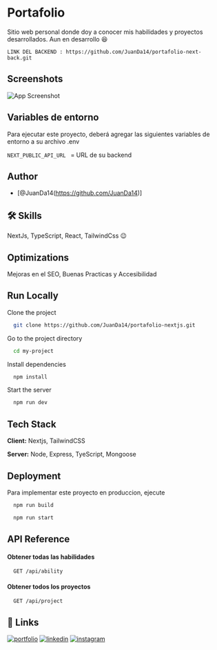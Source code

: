 
# Portafolio

Sitio web personal donde doy a conocer mis habilidades y proyectos desarrollados. Aun en desarrollo 😆

`LINK DEL BACKEND : https://github.com/JuanDa14/portafolio-next-back.git`

## Screenshots

![App Screenshot](https://res.cloudinary.com/dbvyaguam/image/upload/v1668108011/Desktop_10-11-2022_14-19-51-72_oysmls.png)


## Variables de entorno

Para ejecutar este proyecto, deberá agregar las siguientes variables de entorno a su archivo .env

`NEXT_PUBLIC_API_URL ` = URL de su backend




## Author

- [@JuanDa14(https://github.com/JuanDa14)]



## 🛠 Skills
NextJs, TypeScript, React, TailwindCss 😉


## Optimizations

Mejoras en el SEO, Buenas Practicas y Accesibilidad

## Run Locally

Clone the project

```bash
  git clone https://github.com/JuanDa14/portafolio-nextjs.git
```

Go to the project directory

```bash
  cd my-project
```

Install dependencies

```bash
  npm install
```

Start the server

```bash
  npm run dev
```


## Tech Stack

**Client:** Nextjs, TailwindCSS

**Server:** Node, Express, TyeScript, Mongoose


## Deployment

Para implementar este proyecto en produccion, ejecute

```bash
  npm run build
```

```bash
  npm run start
```
## API Reference

#### Obtener todas las habilidades

```http
  GET /api/ability
```

#### Obtener todos los proyectos

```http
  GET /api/project
```


## 🔗 Links
[![portfolio](https://img.shields.io/badge/my_portfolio-000?style=for-the-badge&logo=ko-fi&logoColor=white)](https://juancode.vercel.app/)
[![linkedin](https://img.shields.io/badge/linkedin-0A66C2?style=for-the-badge&logo=linkedin&logoColor=white)](https://www.linkedin.com/in/juan-david-morales-paredes-617342224/)
[![instagram](https://img.shields.io/badge/instagram-1DA1F2?style=for-the-badge&logo=instagram&logoColor=white)](https://www.instagram.com/ju4n.code/)

